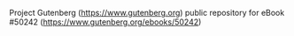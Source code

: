 Project Gutenberg (https://www.gutenberg.org) public repository for
eBook #50242 (https://www.gutenberg.org/ebooks/50242)
